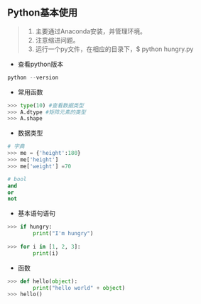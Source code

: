 ## Python基本使用

> 1. 主要通过Anaconda安装，并管理环境。
> 2. 注意缩进问题。
> 3. 运行一个py文件，在相应的目录下，$ python hungry.py
>
> 

- 查看python版本
```cpp
python --version
```

- 常用函数

```python
>>> type(10) #查看数据类型
>>> A.dtype #矩阵元素的类型
>>> A.shape
```

- 数据类型

```python
# 字典
>>> me = {'height':180}
>>> me['height']
>>> me['weight'] =70

# bool
and
or
not
```

- 基本语句语句

```python
>>> if hungry:
    	print("I'm hungry")
        
>>> for i in [1, 2, 3]:
    	print(i)
```

- 函数

```python
>>> def hello(object):
    	print("hello world" + object)
>>> hello()
```
